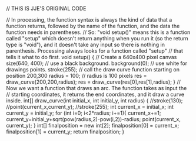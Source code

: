 // THIS IS JJE'S ORIGINAL CODE

// In processing, the function syntax is always the kind of data that a function returns, followed by the name of the function, and the data the function needs in parentheses.
// So: "void setup()" means this is a function called "setup" which doesn't return anything when you run it (so the return type is "void"), and it doesn't take any input so there is nothing in parenthesis. Processing always looks for a function called "setup"
// that tells it what to do first.
void setup() {
  // Create a 640x400 pixel canvas
  size(640, 400);
  // use a black background.
  background(0);
  // use white for drawings points.
  stroke(255);
  // call the draw curve function starting on position 200,300
  radius = 100; // radius is 100 pixels
  res = draw_curve(200,200,radius);
  res = draw_curve(res[0],res[1],radius);
}
// Now we want a function that draws an arc. The function takes as input the
// starting coordinates, it returns the end coordinates, and it draw a curve inside.
int[] draw_curve(int initial_x, int initial_y, int radius) {
	//stroke(130);
	//point(current_x,current_y);
	//stroke(255);
        int current_x = initial_x;
        int current_y = initial_y;
        for (int i=0; i<2*radius; i+=1){
                current_x+=1;
                current_y=initial_y+sqrt(pow(radius,2)-pow(i,2))-radius;
                point(current_x, current_y);
        }
        int[] finalposition = new int[2];
        finalposition[0] = current_x;
        finalposition[1] = current_y;
        return finalposition;
}

